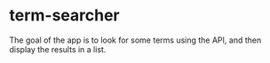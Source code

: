 # term-searcher
The goal  of the app is to look for some terms using the API, and then display the results in a list.
